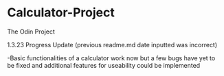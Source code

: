 # Calculator-Project
The Odin Project

1.3.23 Progress Update (previous readme.md date inputted was incorrect)

-Basic functionalities of a calculator work now but a few bugs have yet to be fixed and additional features for useability could be implemented